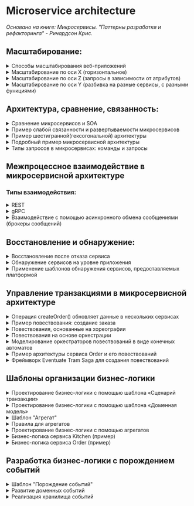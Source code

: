 # Microservice architecture  
*Основано на книге: Микросервисы. "Паттерны разработки и рефакторинга" - Ричардсон Крис.* 

## Масштабирование:

<details>
    <summary>Способы масштабирования веб-приложений</summary> 
    <image
    src="/images/1.png">
</details>  
  

<details>
    <summary>Масштабирование по оси Х (горизонтальное)</summary> 
    <image
    src="/images/2.png">
</details>  
  
<details>
    <summary>Масштабирование по оси Z (запросы в зависимости от атрибутов)</summary> 
    <image
    src="/images/3.png">
</details>  

<details>
    <summary>Масштабирование по оси Y (разбивка на разные сервисы, с разными функциями)</summary> 
    <image
    src="/images/4.png">
</details> 

## Архитектура, сравнение, связанность:
<details>
    <summary>Сравнение микросервисов и SOA</summary> 
    <image
    src="/images/5.png">
</details>

<details>
    <summary>Пример слабой связанности и развертываемости микросервисов</summary> 
    <image
    src="/images/6.png">
</details>

<details>
    <summary>Пример шестигранной(гексогональной) архитектуры</summary> 
    <image
    src="/images/7.png">
</details>  

<details>
    <summary>Подробный пример микросервисной архитектуры</summary> 
    <image
    src="/images/8.png">
</details>  

<details>
    <summary>Типы запросов в микросервисах: команды и запросы</summary> 
    <image
    src="/images/9.png">
</details>  

## Межпроцессное взаимодействие в микросервисной архитектуре  
### Типы взаимодействия:
<details>
    <summary>REST</summary> 
    <p>Предоставляет набор архитектурных ограничений, которые, если их применять как единое целое, делают акцент на масштабируемости взаимодействия между компонентами, обобщенности интерфейсов, независимом развертывании компонентов и промежуточных компонен­тах, чтобы снизить латентность взаимодействия, обеспечить безопасность и ин­капсулировать устаревшие системы  </p>
</details>  

<details>
    <summary>gRPC</summary> 
    <p>Это фреймворк для написания многоязыч­ных клиентов и серверов (см. ru.Wikipedia.org/wiki/Удалённый-ВызоВ-Процедур). gRPC представляет собой двоичный протокол на основе сообщений. Как вы помните из обсуждения двоичных форматов, это означает, что проектирование сервиса должно начинаться с его API. API в gRPC описывается с помощью языка IDL на основе Protocol Buffers — многоязычного механизма сериализации структурированных данных от компании Google.  </p>
</details>  
<details>
<summary>Взаимодействие с помощью асинхронного обмена сообщениями (брокеры сообщений)</summary>
<ul>
<details>
    <summary>Реализация синхронных и асинхронных запросов/ответов</summary> 
    <image
    src="/images/13.png">
</details>  
<details>
    <summary>Сравнение взаимодействия на прямую и через брокер сообщений</summary> 
    <image
    src="/images/14.png">
</details>  
</ul>
</details>


## Восстановление и обнаружение:
<details>
    <summary>Восстановление после отказа сервиса</summary> 
    <image
    src="/images/10.png">
</details>  

<details>
    <summary>Обнаружение сервисов на уровне приложения</summary> 
    Смысл: Сетевое местоположение назначается экземплярам сервисов динамически. Более
того, набор этих экземпляров постоянно меняется из-за автоматического масшта­
бирования, отказов и обновлений. Из-за этого ваш клиент должен использовать
обнаружение сервисов.
    <image
    src="/images/11.png">
</details>  

<details>
    <summary>Применение шаблонов обнаружения сервисов,
предоставляемых платформой</summary> 
    <image
    src="/images/12.png">
</details>  

## Управление транзакциями в микросервисной архитектуре  


<details>
    <summary>Операция createOrder() обновляет данные в нескольких сервисах</summary> 
    <image
    src="/images/15.png">
</details>  

<details>
    <summary>Пример повествования: создание заказа</summary> 
    <image
    src="/images/16.png">
</details>  

<details>
    <summary>Повествования, основанные на хореографии</summary> 
    Хореография — это один из способов реализации повествований. Она не предусма­
тривает центрального координатора, который выдает участникам команды. Вместо
этого участники подписываются на события друг друга и реагируют соответству­
ющим образом.
    <image
    src="/images/17.png">
</details>  

<details>
    <summary>Повествования на основе оркестрации</summary> 
    Оркестрация — это еще один способ реализации повествований. Она подразумевает
определение класса-оркестратора, единственной задачей которого является рассыл­
ка инструкций участникам. Оркестратор взаимодействует с участниками в стиле
«команда/асинхронный ответ».
    <image
    src="/images/18.png">
</details>  

<details>
    <summary>Моделирование оркестраторов повествований
в виде конечных автоматов</summary> 
Конечный автомат — это хорошая модель для оркестратора повествования. Он со­
стоит из набора состояний и переходов между ними, которые инициируются с по­
мощью событий. У каждого перехода может быть какое-то действие, которое в кон­
тексте повествования означает вызов участника.
    <image
    src="/images/19.png">
</details>  

<details>
    <summary>Пример архитектуры сервиса Order и его повествований</summary> 
    <image
    src="/images/20.png">
</details>  

<details>
    <summary>Фреймворк Eventuate Tram Saga для создания повествований</summary> 
    <image
    src="/images/21.png">
</details>  

## Шаблоны организации бизнес-логики  

<details>
    <summary>Проектирование бизнес-логики с помощью
шаблона «Сценарий транзакции»</summary> 
    <image
    src="/images/22.png">
</details>  

<details>
    <summary>Проектирование бизнес-логики с помощью
шаблона «Доменная модель»</summary> 
    <image
    src="/images/23.png">
</details>  

<details>
    <summary>Шаблон "Агрегат"</summary> 
    Агрегат — это кластер доменных объектов, с которыми можно обращаться как с еди­
ным целым. Он состоит из корневой сущности и иногда одной или нескольких сущ­
ностей и объектов значений.
    <image
    src="/images/24.png">
</details>  

<details>
    <summary>Правила для агрегатов</summary> 
    <ul>
    <li>
    Правило 1. Ссылайтесь только на корень агрегата  
    Оно требует,
чтобы корневая сущность была единственной частью агрегата, на которую могут
ссылаться внешние классы. Для обновления агрегата клиенту необходимо вызвать
метод из его корня.
    </li>
    <li>
    Правило 2. Межагрегатные ссылки
должны применять первичные ключи  
I [равило состоит в том, что агрегаты ссылаются друг на друга по уникальному зна­
чению, например по первичному ключу, а не по объектным ссылкам.
<image
    src="/images/25.png">
    </li>
    <li>
    Правило 3. Одна транзакция создает или обновляет один агрегат  
    транзакция может создать или обновить только один агрегат
    </li>
    </ul>
    <image
    src="/images/26.png">
</details>

<details>
    <summary>Проектирование бизнес-логики
с помощью агрегатов</summary> 
    <image
    src="/images/27.png">
</details>  

<details>
    <summary>Бизнес-логика сервиса Kitchen (пример)</summary> 
    <image
    src="/images/28.png">
</details>  

<details>
    <summary>Бизнес-логика сервиса Order (пример)</summary> 
    <image
    src="/images/29.png">
</details>  

##  Разработка бизнес-логики с порождением событий  

<details>
    <summary>Шаблон "Порождение событий"</summary> 
    Сохраняет агрегат в виде последовательности доменных событий, которые представляют
    изменения состояния: см <a href="https://microservices.io/patterns/data/event-sourcing">https://microservices.io/patterns/data/event-sourcing</a>
    <image
    src="/images/30.png">
</details>  


<details>
    <summary>Развитие доменных событий</summary> 
    <p>Существует вероятность того, что приложению придется иметь дело с несколь­
кими версиями событий. Например, у сервиса, загружающего агрегат Order, может
возникнуть необходимость в сохранении разных версий событий.</p>
    <image
    src="/images/31.png">
</details>  

<details>
    <summary>Реализация хранилища событий</summary> 
    <p>Хранилище событий — это гибрид базы данных и брокера сообщений.
Оно ведет себя как БД, потому что у него есть API для вставки и извлечения событий
агрегата по первичному ключу. Но оно похоже и на брокер сообщений, потому что
у него есть API, который позволяет подписываться на события.</p>
    <image
    src="/images/32.png">
</details>  

